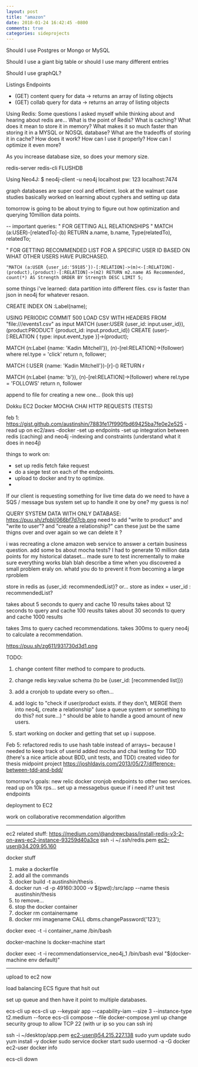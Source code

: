 ```yaml
---
layout: post
title: "amazon"
date: 2018-01-24 16:42:45 -0800
comments: true
categories: sideprojects
---
```

Should I use Postgres or Mongo or MySQL

Should I use a giant big table or should I use many different entries

Should I use graphQL?

Listings Endpoints
  - (GET) content query for data  -> returns an array of listing objects
  - (GET) collab query for data -> returns an array of listing objects

<!-- more -->


Using Redis:
Some questions I asked myself while thinking about and hearing about redis are...
What is the point of Redis?
What is caching?
What does it mean to store it in memory?
What makes it so much faster than storing it in a MYSQL or NOSQL database?
What are the tradeoffs of storing it in cache?
How does it work?
How can I use it properly?
How can I optimize it even more?

As you increase database size, so does your memory size.

redis-server
redis-cli
FLUSHDB

Using Neo4J:
$ neo4j-client -u neo4j localhost
pw: 123
localhost:7474

graph databases are super cool and efficient.
look at the walmart case studies
basically worked on learning about cyphers and setting up data

tomorrow is going to be about trying to figure out how optimization and querying 10million data points.

--
important queries:
" FOR GETTING ALL RELATIONSHIPS "
MATCH (a:USER)-[relatedTo]-(b) RETURN a.name, b.name, Type(relatedTo), relatedTo;

" FOR GETTING RECOMMENDED LIST FOR A SPECIFIC USER ID BASED ON WHAT OTHER USERS HAVE PURCHASED.
```
"MATCH (a:USER {user_id:'59185'})-[:RELATION]->(m)<-[:RELATION]-(product),(product)-[:RELATION]->(m2) RETURN m2.name AS Recommended, count(*) AS Strength ORDER BY Strength DESC LIMIT 5;
```


some things i've learned:
data partition into different files.
csv is faster than json in neo4j for whatever resaon.

CREATE INDEX ON :Label(name);

USING PERIODIC COMMIT 500
LOAD CSV WITH HEADERS FROM "file:///events1.csv" as input
MATCH (user:USER  {user_id: input.user_id}), (product:PRODUCT {product_id: input.product_id})
CREATE (user)-[:RELATION { type: input.event_type }]->(product);

MATCH (n:Label {name: 'Kadin Mitchell'}),
(n)-[rel:RELATION]->(follower)
where rel.type = 'click'
return n, follower;

MATCH (:USER {name: 'Kadin Mitchell'})-[r]-()
RETURN r

MATCH (n:Label {name: 'b'}),
(n)-[rel:RELATION]->(follower)
where rel.type = 'FOLLOWS'
return n, follower

append to file for creating a new one... (look this up)

Dokku
EC2
Docker
MOCHA CHAI HTTP REQUESTS (TESTS)

feb 1:
https://gist.github.com/austinshin/7883fe17f990fbd69425ba7fe0e2e525
-read up on ec2/aws
-docker
-set up endpoints
-set up integration between redis (caching) and neo4j
-indexing and constraints (understand what it does in neo4j)

things to work on:
- set up redis fetch fake request
- do a siege test on each of the endpoints.
- upload to docker and try to optimize.
-

If our client is requesting something for live time data do we need to have a SQS / message bus system set up to handle it one by one?
my guess is no!

QUERY SYSTEM DATA WITH ONLY DATABASE:
https://puu.sh/zfpbl/066bf7d7cb.png
need to add "write to product" and "write to user"?
 and "create a relationship?"
 can these just be the same thigns over and over again so we can delete it ?


i was recreating a clone amazon web service to answer a certain business question.
add some bs about mocha tests?
I had to generate 10 million data points for my historical dataset...
made sure to test incrementally
to make sure everything works
blah blah
describe  a time when you discovered a small problem eraly on. whatd you do to prevent it from becoming a large rproblem

store in redis as {user_id: recommendedList}?
or... store as index = user_id : recommendedList?


takes about 5 seconds to query and cache 10 results
takes about 12 seconds to query and cache 100 reuslts
takes about 30 seconds to query and cache 1000 results

takes 3ms to query cached recommendations.
takes 300ms to query neo4j to calculate a recommendation.

https://puu.sh/zg611/931730d3d1.png


TODO:
1. change content filter method to compare to products.
2. change redis key:value schema (to be {user_id: [recommended list]})
3. add a cronjob to update every so often...
4. add logic to "check if user/product exists. if they don't, MERGE them into neo4j, create a relationship" (use a queue system or something to do this? not sure...)
^ should be able to handle a good amount of new users.

5. start working on docker and getting that set up i suppose.

Feb 5:
refactored redis to use hash table instead of arrays~ because I needed to keep track of userid
added mocha and chai testing for TDD (there's a nice article about BDD, unit tests, and TDD)
created video for thesis midpoint project
https://joshldavis.com/2013/05/27/difference-between-tdd-and-bdd/

tomorrow's goals:
new relic
docker
cronjob endpoints to other two services.
read up on 10k rps...
set up a messagebus queue if i need it?
unit test endpoints

deployment to EC2

work on collaborative recommendation algorithm


-------------
ec2 related stuff:
https://medium.com/@andrewcbass/install-redis-v3-2-on-aws-ec2-instance-93259d40a3ce
ssh -i ~/.ssh/redis.pem ec2-user@34.209.95.160

docker stuff

1. make a dockerfile
2. add all the commands
3. docker build -t austinshin/thesis .
4. docker run -d -p 49160:3000 -v $(pwd):/src/app --name thesis austinshin/thesis
5. to remove...
6. stop the docker container
7. docker rm containername
8. docker rmi imagename
CALL dbms.changePassword('123');


docker exec -t -i container_name /bin/bash

docker-machine ls
docker-machine start

docker exec -t -i recommendationservice_neo4j_1 /bin/bash
eval "$(docker-machine env default)"

----------------------------------
upload to ec2 now

load balancing
ECS
figure that hsit out

set up queue and then have it point to multiple databases.

ecs-cli up
ecs-cli up --keypair app --capability-iam --size 3 --instance-type t2.medium --force
ecs-cli compose --file docker-compose.yml up
change security group to allow TCP 22 (with ur ip so you can ssh in)

ssh -i ~/desktop/app.pem ec2-user@54.215.227.138
sudo yum update
sudo yum install -y docker
sudo service docker start
sudo usermod -a -G docker ec2-user
docker info


ecs-cli down
